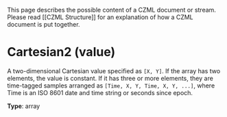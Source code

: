 This page describes the possible content of a CZML document or stream. Please read [[CZML Structure]] for an explanation of how a CZML document is put together.

# Cartesian2 (value)

A two-dimensional Cartesian value specified as `[X, Y]`. If the array has two elements, the value is constant. If it has three or more elements, they are time-tagged samples arranged as `[Time, X, Y, Time, X, Y, ...]`, where Time is an ISO 8601 date and time string or seconds since epoch.

**Type**: array

